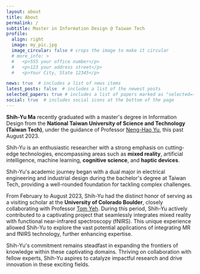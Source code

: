 ```yaml
---
layout: about
title: About
permalink: /
subtitle: Master in Information Design @ Taiwan Tech
profile:
  align: right
  image: my_pic.jpg
  image_circular: false # crops the image to make it circular
  # more_info: >
  #   <p>555 your office number</p>
  #   <p>123 your address street</p>
  #   <p>Your City, State 12345</p>

news: true  # includes a list of news items
latest_posts: false  # includes a list of the newest posts
selected_papers: true # includes a list of papers marked as "selected={true}"
social: true  # includes social icons at the bottom of the page
---
```



**Shih-Yu Ma** recently graduated with a master's degree in Information Design from the **National Taiwan University of Science and Technology (Taiwan Tech)**, under the guidance of Professor [Neng-Hao Yu](https://scholar.google.com/citations?user=Unwg__kAAAAJ), this past August 2023. 

Shih-Yu is an enthusiastic researcher with a strong emphasis on cutting-edge technologies, encompassing areas such as **mixed reality**, artificial intelligence, machine learning, **cognitive science**, and **haptic devices**. 

Shih-Yu's academic journey began with a dual major in electrical engineering and industrial design during the bachelor's degree at Taiwan Tech, providing a well-rounded foundation for tackling complex challenges.

From February to August 2023, Shih-Yu had the distinct honor of serving as a visiting scholar at the **University of Colorado Boulder**, closely collaborating with Professor [Tom Yeh](https://www.tomyeh.info/). During this period, Shih-Yu actively contributed to a captivating project that seamlessly integrates mixed reality with functional near-infrared spectroscopy (fNIRS). This unique experience allowed Shih-Yu to explore the vast potential applications of integrating MR and fNIRS technology, further enhancing expertise.

Shih-Yu's commitment remains steadfast in expanding the frontiers of knowledge within these captivating domains. Thriving on collaboration with fellow experts, Shih-Yu aspires to catalyze impactful research and drive innovation in these exciting fields.


<!-- I'm a passionate researcher with a focus on cutting-edge technologies such as mixed reality, artificial intelligence, machine learning, cognitive science, and haptic devices. My academic background includes a double major in electrical engineering and industrial design, which enables me to approach problems from various perspectives.

Currently, I just finished a visiting scholar program at CU Boulder [BAIC lab](https://baic.center/), where I'm excitedly working on a fascinating project that combines mixed reality with functional near-infrared spectroscopy (fNIRS). This endeavor allows me to explore the potential applications of MR and fNIRS technology together.

I'm deeply committed to pushing the boundaries of knowledge in these captivating domains and thrive on collaborating with fellow experts to drive impactful research. -->

<!-- Write your biography here. Tell the world about yourself. Link to your favorite [subreddit](http://reddit.com). You can put a picture in, too. The code is already in, just name your picture `prof_pic.jpg` and put it in the `img/` folder.

Put your address / P.O. box / other info right below your picture. You can also disable any of these elements by editing `profile` property of the YAML header of your `_pages/about.md`. Edit `_bibliography/papers.bib` and Jekyll will render your [publications page](/al-folio/publications/) automatically.

Link to your social media connections, too. This theme is set up to use [Font Awesome icons](http://fortawesome.github.io/Font-Awesome/) and [Academicons](https://jpswalsh.github.io/academicons/), like the ones below. Add your Facebook, Twitter, LinkedIn, Google Scholar, or just disable all of them. -->